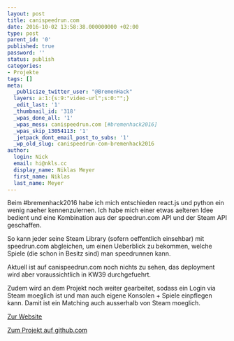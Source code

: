```yaml
---
layout: post
title: canispeedrun.com
date: 2016-10-02 13:58:38.000000000 +02:00
type: post
parent_id: '0'
published: true
password: ''
status: publish
categories:
- Projekte
tags: []
meta:
  _publicize_twitter_user: "@BremenHack"
  layers: a:1:{s:9:"video-url";s:0:"";}
  _edit_last: '1'
  _thumbnail_id: '318'
  _wpas_done_all: '1'
  _wpas_mess: canispeedrun.com [#bremenhack2016]
  _wpas_skip_13054113: '1'
  _jetpack_dont_email_post_to_subs: '1'
  _wp_old_slug: canispeedrun-com-bremenhack2016
author:
  login: Nick
  email: hi@nkls.cc
  display_name: Niklas Meyer
  first_name: Niklas
  last_name: Meyer
---
```

<p>
				Beim #bremenhack2016 habe ich mich entschieden react.js und python ein wenig naeher kennenzulernen. Ich habe mich einer etwas aelteren Idee bedient und eine Kombination aus der speedrun.com API und der Steam API geschaffen.</p>
<p>So kann jeder seine Steam Library (sofern oeffentlich einsehbar) mit speedrun.com abgleichen, um einen Ueberblick zu bekommen, welche Spiele (die schon in Besitz sind) man speedrunnen kann.</p>
<p>Aktuell ist auf canispeedrun.com noch nichts zu sehen, das deployment wird aber voraussichtlich in KW39 durchgefuehrt.</p>
<p>Zudem wird an dem Projekt noch weiter gearbeitet, sodass ein Login via Steam moeglich ist und man auch eigene Konsolen + Spiele einpflegen kann. Damit ist ein Matching auch ausserhalb von Steam moeglich.</p>
<p><a href="http://canispeedrun.com">Zur Website</a></p>
<p><a href="https://github.com/niklasmeyer/react-speedrun-steam-combo">Zum Projekt auf github.com</a>		</p>
